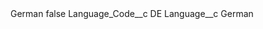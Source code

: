 <?xml version="1.0" encoding="UTF-8"?>
<CustomMetadata xmlns="http://soap.sforce.com/2006/04/metadata" xmlns:xsi="http://www.w3.org/2001/XMLSchema-instance" xmlns:xsd="http://www.w3.org/2001/XMLSchema">
    <label>German</label>
    <protected>false</protected>
    <values>
        <field>Language_Code__c</field>
        <value xsi:type="xsd:string">DE</value>
    </values>
    <values>
        <field>Language__c</field>
        <value xsi:type="xsd:string">German</value>
    </values>
</CustomMetadata>
